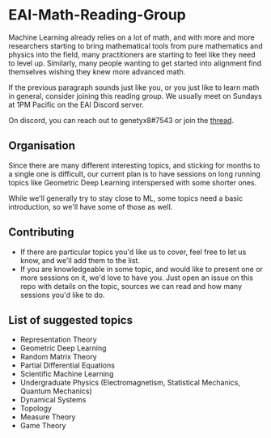 # EAI-Math-Reading-Group

Machine Learning already relies on a lot of math, and with more and more researchers starting to bring mathematical tools from pure mathematics and physics into the field, many practitioners are starting to feel like they need to level up. Similarly, many people wanting to get started into alignment find themselves wishing they knew more advanced math.

If the previous paragraph sounds just like you, or you just like to learn math in general, consider joining this reading group. We usually meet on Sundays at 1PM Pacific on the EAI Discord server.

On discord, you can reach out to genetyx8#7543 or join the [thread](https://discord.com/channels/729741769192767510/1089231591785639946).

## Organisation
Since there are many different interesting topics, and sticking for months to a single one is difficult, our current plan is to have sessions on long running topics like Geometric Deep Learning interspersed with some shorter ones.

While we'll generally try to stay close to ML, some topics need a basic introduction, so we'll have some of those as well.

## Contributing
- If there are particular topics you'd like us to cover, feel free to let us know, and we'll add them to the list.
- If you are knowledgeable in some topic, and would like to present one or more sessions on it, we'd love to have you. Just open an issue on this repo with details on the topic, sources we can read and how many sessions you'd like to do.

## List of suggested topics
- Representation Theory
- Geometric Deep Learning
- Random Matrix Theory
- Partial Differential Equations
- Scientific Machine Learning
- Undergraduate Physics (Electromagnetism, Statistical Mechanics, Quantum Mechanics)
- Dynamical Systems
- Topology
- Measure Theory
- Game Theory